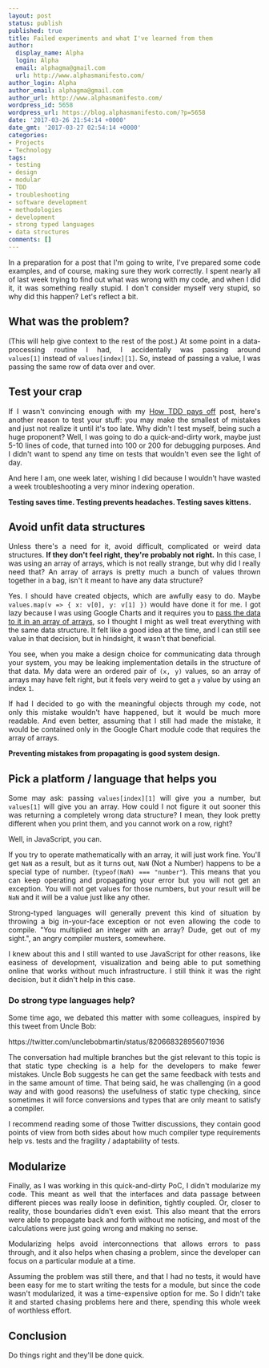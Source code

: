 ```yaml
---
layout: post
status: publish
published: true
title: Failed experiments and what I've learned from them
author:
  display_name: Alpha
  login: Alpha
  email: alphagma@gmail.com
  url: http://www.alphasmanifesto.com/
author_login: Alpha
author_email: alphagma@gmail.com
author_url: http://www.alphasmanifesto.com/
wordpress_id: 5658
wordpress_url: https://blog.alphasmanifesto.com/?p=5658
date: '2017-03-26 21:54:14 +0000'
date_gmt: '2017-03-27 02:54:14 +0000'
categories:
- Projects
- Technology
tags:
- testing
- design
- modular
- TDD
- troubleshooting
- software development
- methodologies
- development
- strong typed languages
- data structures
comments: []
---
```

<p style="text-align: justify;">In a preparation for a post that I'm going to write, I've prepared some code examples, and of course, making sure they work correctly. I spent nearly all of last week trying to find out what was wrong with my code, and when I did it, it was something really stupid. I don't consider myself very stupid, so why did this happen? Let's reflect a bit.</p>
<p><!--more--></p>
<h2>What was the problem?</h2>
<p style="text-align: justify;">(This will help give context to the rest of the post.) At some point in a data-processing routine I had, I accidentally was passing around <code>values[1]</code>&nbsp;instead of <code>values[index][1]</code>. So, instead of passing a value, I was passing the same row of data over and over.</p>
<h2>Test your crap</h2>
<p style="text-align: justify;">If I wasn't convincing enough with my <a href="https://blog.alphasmanifesto.com/2015/03/30/how-tdd-pays-off/">How TDD pays off</a> post, here's another reason to test your stuff: you may make the smallest of mistakes and just not realize it until it's too late. Why didn't I test myself, being such a huge proponent? Well, I was going to do a quick-and-dirty work, maybe just 5-10 lines of code, that turned into 100 or 200 for debugging purposes. And I didn't want to spend any time on tests that wouldn't even see the light of day.</p>
<p style="text-align: justify;">And here I am, one week later, wishing I did because I wouldn't have wasted a week troubleshooting a very minor indexing operation.</p>
<p style="text-align: justify;"><strong>Testing saves time. Testing prevents headaches. Testing saves kittens.</strong></p>
<h2>Avoid unfit&nbsp;data structures</h2>
<p style="text-align: justify;">Unless there's a need for it, avoid difficult, complicated or weird data structures. <strong>If they don't feel right, they're probably not right.</strong> In this case, I was using an array of arrays, which is not really strange, but why did I really need that? An array of arrays is pretty much a bunch of values&nbsp;thrown together in a bag, isn't it meant to have any data structure?</p>
<p style="text-align: justify;">Yes. I should have created objects, which are awfully easy to do. Maybe <code>values.map(v => { x: v[0], y: v[1] })</code>&nbsp;would have done it for me. I got lazy because I was using Google Charts and it requires you to <a href="https://developers.google.com/chart/interactive/docs/basic_preparing_data">pass the data to it in an array of arrays</a>, so I thought I might as well treat everything with the same data structure. It felt like a good idea at the time, and I can still see value in that decision, but in hindsight, it wasn't that beneficial.</p>
<p style="text-align: justify;">You see, when you make a design choice for communicating data through your system, you may be leaking implementation details in the structure of that data. My data were an ordered pair of <code>(x, y)</code>&nbsp;values, so an array of arrays may have felt right, but it feels very weird to get a <code>y</code>&nbsp;value by using an index <code>1</code>.</p>
<p style="text-align: justify;">If had I decided to go with the meaningful objects through my code, not only this mistake wouldn't have happened, but it would be much more readable. And even better, assuming that I still had made the mistake, it would be contained only in the Google Chart module code that requires the array of arrays.</p>
<p style="text-align: justify;"><strong>Preventing mistakes from propagating is good system design.</strong></p>
<h2>Pick a platform / language that helps you</h2>
<p style="text-align: justify;">Some may ask: passing <code>values[index][1]</code>&nbsp;will give you a number, but <code>values[1]</code>&nbsp;will give you an array. How could I not figure it out sooner this was returning a completely wrong data structure? I mean, they look pretty different when you print them, and you cannot work on a row, right?</p>
<p style="text-align: justify;">Well, in JavaScript, you can.</p>
<p style="text-align: justify;">If you try to operate mathematically with an array, it will just work fine. You'll get <code>NaN</code>&nbsp;as a result, but as it turns out, <code>NaN</code>&nbsp;(Not a Number) happens to be a special type of number. (<code>typeof(NaN) === "number"</code>). This means that you can keep operating and propagating your error but you will not get an exception. You will not get values for those numbers, but your result will be <code>NaN</code>&nbsp;and it will be a value just like any other.</p>
<p style="text-align: justify;">Strong-typed languages will generally prevent this kind of situation by throwing a big in-your-face exception or not even allowing the code to compile. "You multiplied an integer with an array? Dude, get out of my sight.", an angry compiler musters, somewhere.</p>
<p style="text-align: justify;">I knew about this and I still wanted to use JavaScript for other reasons, like easiness of development, visualization and being able to put something online that works without much infrastructure. I still think it was the right decision, but it didn't help in this case.</p>
<h3 style="text-align: justify;">Do strong type languages help?</h3>
<p style="text-align: justify;">Some time ago, we debated this matter with some colleagues, inspired by this tweet from Uncle Bob:</p>
<p>https://twitter.com/unclebobmartin/status/820668328956071936</p>
<p style="text-align: justify;">The conversation had multiple branches but the gist&nbsp;relevant to this topic is that static type checking is a help for the developers to make fewer mistakes. Uncle Bob suggests he can get the same feedback with tests and in the same amount of time. That being said, he was challenging (in a good way and with good reasons) the usefulness of static type checking, since sometimes it will force conversions and types that are only meant to satisfy a compiler.</p>
<p style="text-align: justify;">I recommend&nbsp;reading some of those Twitter discussions, they contain good points of view from both sides about how much compiler type requirements help vs. tests and the fragility / adaptability of tests.</p>
<h2>Modularize</h2>
<p style="text-align: justify;">Finally, as I was working in this quick-and-dirty PoC, I didn't modularize my code. This meant as well that the interfaces and data passage between different pieces was really loose in definition, tightly coupled. Or, closer to reality, those boundaries didn't even exist. This also meant that the errors were able to propagate back and forth without me noticing, and most of the calculations&nbsp;were just going wrong and making no sense.</p>
<p style="text-align: justify;">Modularizing helps avoid interconnections that allows errors to pass through, and it also helps when chasing a problem, since the developer&nbsp;can focus on a particular module at a time.</p>
<p style="text-align: justify;">Assuming the problem was still there, and that I had no tests, it would have been easy for me to start writing the tests for a module, but since the code wasn't modularized, it was a time-expensive option for me. So I didn't take it and started chasing problems here and there, spending this whole week of worthless effort.</p>
<h2>Conclusion</h2>
<p>Do things right and they'll be done quick.</p>
